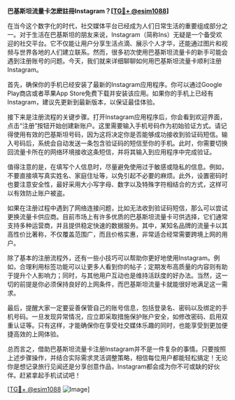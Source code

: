 **巴基斯坦流量卡怎麽註冊Instagram？[[TG💪+ @esim1088](https://t.me/s/esim1088)]**

在当今这个数字化的时代，社交媒体平台已经成为人们日常生活的重要组成部分之一。对于生活在巴基斯坦的朋友来说，Instagram（简称Ins）无疑是一个备受欢迎的社交平台。它不仅能让用户分享生活点滴、展示个人才华，还能通过图片和视频与世界各地的人们建立联系。然而，很多初次使用巴基斯坦流量卡的新手可能会遇到注册账号的问题。今天，我们就来详细聊聊如何用巴基斯坦流量卡顺利注册Instagram。

首先，确保你的手机已经安装了最新的Instagram应用程序。你可以通过Google Play商店或者苹果App Store免费下载并安装该应用。如果你的手机上已经有Instagram，建议先更新到最新版本，以保证最佳体验。

接下来是注册流程的关键步骤。打开Instagram应用程序后，你会看到欢迎界面，点击“注册”按钮开始创建新账户。这里需要输入手机号码作为初始验证方式。请记得使用有效的巴基斯坦号码，因为这将决定你是否能够成功接收到验证码短信。输入号码后，系统会自动发送一条包含验证码的短信至你的手机。此时，你需要切换回流量卡所在的网络环境接收这条短信，并将其输入到应用程序中完成验证。

值得注意的是，在填写个人信息时，尽量避免使用过于敏感或隐私的信息。例如，不要直接填写真实姓名、家庭住址等，以免引起不必要的麻烦。此外，设置密码时也要注意安全性，最好采用大小写字母、数字以及特殊字符相结合的方式，这样可以有效防止账户被盗。

如果在注册过程中遇到了网络连接问题，比如无法收到验证码短信，那么可以尝试更换流量卡供应商。目前市场上有许多优质的巴基斯坦流量卡可供选择，它们通常支持多种运营商，并且提供稳定快速的数据服务。其中，某知名品牌的流量卡以其高性价比著称，不仅覆盖范围广，而且价格实惠，非常适合经常需要跨境上网的用户。

除了基本的注册流程外，还有一些小技巧可以帮助你更好地使用Instagram。例如，合理利用标签功能可以让更多人看到你的帖子；定期发布高质量的内容则有助于提升个人影响力；同时，与其他用户互动也是维持活跃度的好办法。当然，这一切的前提是你必须保持良好的上网条件，而巴基斯坦流量卡就能很好地满足这一需求。

最后，提醒大家一定要妥善保管自己的账号信息，包括登录名、密码以及绑定的手机号码。一旦发现异常情况，应立即采取措施保护账户安全，如修改密码、启用双重认证等。只有这样，才能确保你在享受社交媒体乐趣的同时，也能享受到更加便捷高效的上网体验。

总而言之，借助巴基斯坦流量卡注册Instagram并不是一件复杂的事情。只要按照上述步骤操作，并结合实际需求灵活调整策略，相信每位用户都能轻松搞定！无论你是想记录旅行见闻还是分享创意作品，Instagram都会成为你不可或缺的好伙伴。赶紧拿起手机试试吧！

[[TG💪+ @esim1088](https://t.me/s/esim1088) ![Image](https://i.postimg.cc/4NQfJmqS/Snipaste-2025-05-13-00-14-12.png)]